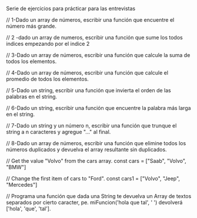 Serie de ejercicios para prácticar para las entrevistas

// 1-Dado un array de números, escribir una función que encuentre el número más grande.

// 2 -dado un array de numeros, escribir una función que sume los todos indices empezando por el indice 2


// 3-Dado un array de números, escribir una función que calcule la suma de todos los elementos.


// 4-Dado un array de números, escribir una función que calcule el promedio de todos los elementos.

// 5-Dado un string, escribir una función que invierta el orden de las palabras en el string.

// 6-Dado un string, escribir una función que encuentre la palabra más larga en el string.

// 7-Dado un string y un número n, escribir una función que trunque el string a n caracteres y agregue "..." al final.

// 8-Dado un array de números, escribir una función que elimine todos los números duplicados y devuelva el array resultante sin duplicados.

// Get the value "Volvo" from the cars array.
const cars = ["Saab", "Volvo", "BMW"]

// Change the first item of cars to "Ford".
const cars1 = ["Volvo", "Jeep", "Mercedes"]


// Programa una función que dada una String te devuelva un 
Array de textos separados por cierto caracter,
 pe. miFuncion('hola que tal', ' ') 
 devolverá ['hola', 'que', 'tal'].